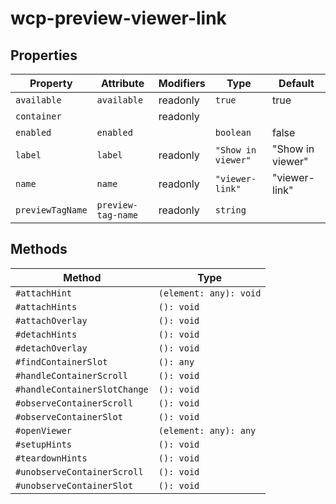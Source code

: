 # wcp-preview-viewer-link

## Properties

| Property         | Attribute          | Modifiers | Type               | Default          |
|------------------|--------------------|-----------|--------------------|------------------|
| `available`      | `available`        | readonly  | `true`             | true             |
| `container`      |                    | readonly  |                    |                  |
| `enabled`        | `enabled`          |           | `boolean`          | false            |
| `label`          | `label`            | readonly  | `"Show in viewer"` | "Show in viewer" |
| `name`           | `name`             | readonly  | `"viewer-link"`    | "viewer-link"    |
| `previewTagName` | `preview-tag-name` | readonly  | `string`           |                  |

## Methods

| Method                       | Type                   |
|------------------------------|------------------------|
| `#attachHint`                | `(element: any): void` |
| `#attachHints`               | `(): void`             |
| `#attachOverlay`             | `(): void`             |
| `#detachHints`               | `(): void`             |
| `#detachOverlay`             | `(): void`             |
| `#findContainerSlot`         | `(): any`              |
| `#handleContainerScroll`     | `(): void`             |
| `#handleContainerSlotChange` | `(): void`             |
| `#observeContainerScroll`    | `(): void`             |
| `#observeContainerSlot`      | `(): void`             |
| `#openViewer`                | `(element: any): any`  |
| `#setupHints`                | `(): void`             |
| `#teardownHints`             | `(): void`             |
| `#unobserveContainerScroll`  | `(): void`             |
| `#unobserveContainerSlot`    | `(): void`             |
